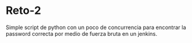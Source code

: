 # Reto-2
Simple script de python con un poco de concurrencia para encontrar la password correcta por medio de fuerza bruta en un jenkins.
